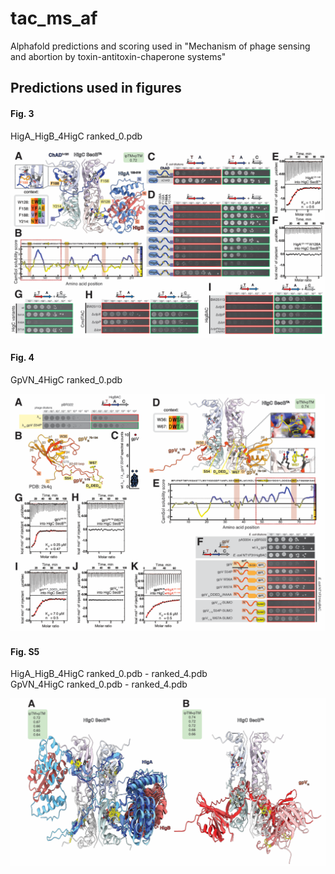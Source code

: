 # tac_ms_af
Alphafold predictions and scoring used in "Mechanism of phage sensing and abortion by toxin-antitoxin-chaperone systems"

## Predictions used in figures
#### Fig. 3
HigA_HigB_4HigC ranked_0.pdb

![HigBAC Fig](Figs\3.png)

#### Fig. 4
GpVN_4HigC ranked_0.pdb

![gpVN HigC Fig](Figs\4.png)

#### Fig. S5
HigA_HigB_4HigC ranked_0.pdb - ranked_4.pdb \
GpVN_4HigC ranked_0.pdb - ranked_4.pdb

![Supplementary Fig](Figs\S5.png)
